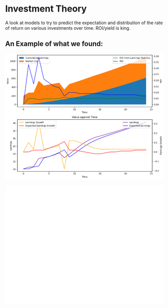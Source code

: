 # Investment Theory

A look at models to try to predict the expectation and distribution of the rate of return on various investments over time. ROI/yield is king.

## An Example of what we found:

![alt text](image-1.png)

![alt text](../../Notebooks/plot2.svg)


